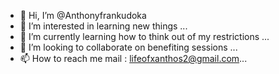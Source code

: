 - 👋 Hi, I’m @Anthonyfrankudoka
- 👀 I’m interested in learning new things ...
- 🌱 I’m currently learning how to think out of my restrictions ...
- 💞️ I’m looking to collaborate on benefiting sessions ...
- 📫 How to reach me mail : lifeofxanthos2@gmail.com...

<!---
Anthonyfrankudoka/Anthonyfrankudoka is a ✨ special ✨ repository because its `README.md` (this file) appears on your GitHub profile.
You can click the Preview link to take a look at your changes.
--->
